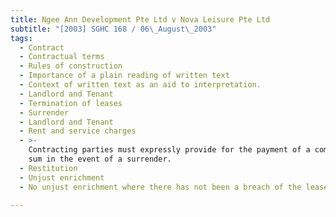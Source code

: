 ```yaml
---
title: Ngee Ann Development Pte Ltd v Nova Leisure Pte Ltd
subtitle: "[2003] SGHC 168 / 06\_August\_2003"
tags:
  - Contract
  - Contractual terms
  - Rules of construction
  - Importance of a plain reading of written text
  - Context of written text as an aid to interpretation.
  - Landlord and Tenant
  - Termination of leases
  - Surrender
  - Landlord and Tenant
  - Rent and service charges
  - >-
    Contracting parties must expressly provide for the payment of a compensation
    sum in the event of a surrender.
  - Restitution
  - Unjust enrichment
  - No unjust enrichment where there has not been a breach of the lease.

---
```


